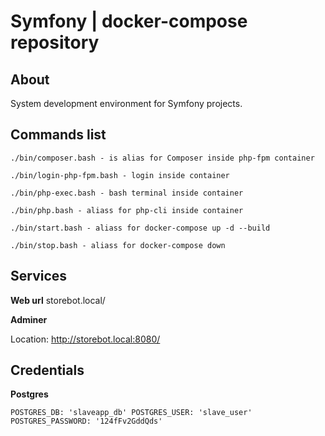 # Symfony | docker-compose repository

## About

System development environment for Symfony projects.

## Commands list
```
./bin/composer.bash - is alias for Composer inside php-fpm container

./bin/login-php-fpm.bash - login inside container

./bin/php-exec.bash - bash terminal inside container

./bin/php.bash - aliass for php-cli inside container

./bin/start.bash - aliass for docker-compose up -d --build

./bin/stop.bash - aliass for docker-compose down

```
## Services

**Web url**
storebot.local/

**Adminer**

Location: http://storebot.local:8080/

## Credentials 

**Postgres**

``
POSTGRES_DB: 'slaveapp_db'
POSTGRES_USER: 'slave_user'
POSTGRES_PASSWORD: '124fFv2GddQds'
``